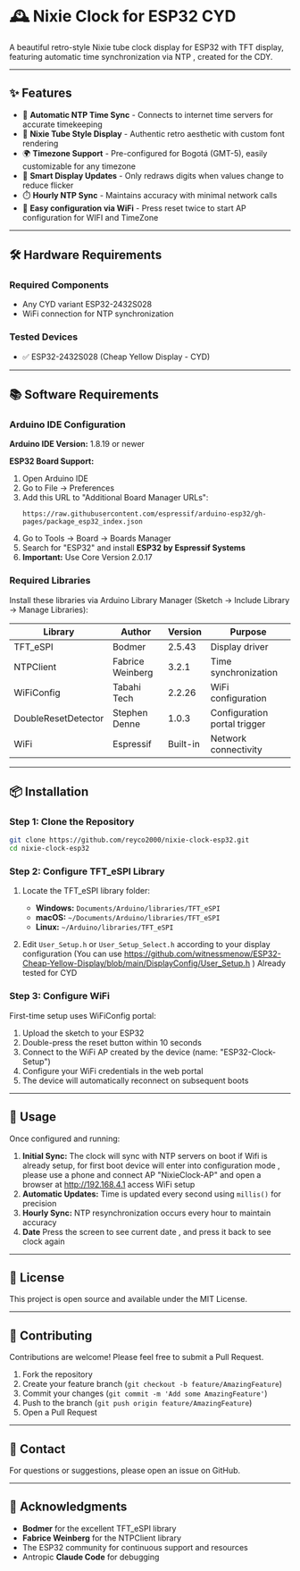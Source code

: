 # 🕰️ Nixie Clock for ESP32 CYD

A beautiful retro-style Nixie tube clock display for ESP32 with TFT display, featuring automatic time synchronization via NTP , created for the CDY.

---

## ✨ Features

- 📡 **Automatic NTP Time Sync** - Connects to internet time servers for accurate timekeeping
- 🎨 **Nixie Tube Style Display** - Authentic retro aesthetic with custom font rendering
- 🌍 **Timezone Support** - Pre-configured for Bogotá (GMT-5), easily customizable for any timezone
- 🔄 **Smart Display Updates** - Only redraws digits when values change to reduce flicker
- ⏱️ **Hourly NTP Sync** - Maintains accuracy with minimal network calls
- 🔄 **Easy configuration via WiFi** - Press reset twice to start AP configuration for WIFI and TimeZone
---

## 🛠️ Hardware Requirements

### Required Components

- Any CYD variant ESP32-2432S028
- WiFi connection for NTP synchronization

### Tested Devices

- ✅ ESP32-2432S028 (Cheap Yellow Display - CYD)

---

## 📚 Software Requirements

### Arduino IDE Configuration

**Arduino IDE Version:** 1.8.19 or newer

**ESP32 Board Support:**
1. Open Arduino IDE
2. Go to File → Preferences
3. Add this URL to "Additional Board Manager URLs":
   ```
   https://raw.githubusercontent.com/espressif/arduino-esp32/gh-pages/package_esp32_index.json
   ```
4. Go to Tools → Board → Boards Manager
5. Search for "ESP32" and install **ESP32 by Espressif Systems**
6. **Important:** Use Core Version 2.0.17

### Required Libraries

Install these libraries via Arduino Library Manager (Sketch → Include Library → Manage Libraries):

| Library | Author | Version | Purpose |
|---------|--------|---------|---------|
| TFT_eSPI | Bodmer | 2.5.43 | Display driver |
| NTPClient | Fabrice Weinberg | 3.2.1 | Time synchronization |
| WiFiConfig | Tabahi Tech | 2.2.26 | WiFi configuration |
| DoubleResetDetector | Stephen Denne | 1.0.3 | Configuration portal trigger |
| WiFi | Espressif | Built-in | Network connectivity |

---

## 📦 Installation

### Step 1: Clone the Repository

```bash
git clone https://github.com/reyco2000/nixie-clock-esp32.git
cd nixie-clock-esp32
```

### Step 2: Configure TFT_eSPI Library

1. Locate the TFT_eSPI library folder:
   - **Windows:** `Documents/Arduino/libraries/TFT_eSPI`
   - **macOS:** `~/Documents/Arduino/libraries/TFT_eSPI`
   - **Linux:** `~/Arduino/libraries/TFT_eSPI`

2. Edit `User_Setup.h` or `User_Setup_Select.h` according to your display configuration (You can use https://github.com/witnessmenow/ESP32-Cheap-Yellow-Display/blob/main/DisplayConfig/User_Setup.h ) Already tested for CYD

### Step 3: Configure WiFi

First-time setup uses WiFiConfig portal:
1. Upload the sketch to your ESP32
2. Double-press the reset button within 10 seconds
3. Connect to the WiFi AP created by the device (name: "ESP32-Clock-Setup")
4. Configure your WiFi credentials in the web portal
5. The device will automatically reconnect on subsequent boots


---


## 🚀 Usage

Once configured and running:

1. **Initial Sync:** The clock will sync with NTP servers on boot if Wifi is already setup, for first boot device will enter into
   configuration mode , please use a phone and connect AP "NixieClock-AP" and open a browser at http://192.168.4.1
   access WiFi setup
3. **Automatic Updates:** Time is updated every second using `millis()` for precision
4. **Hourly Sync:** NTP resynchronization occurs every hour to maintain accuracy
5. **Date** Press the screen to see current date , and press it back to see clock again


---


## 📝 License

This project is open source and available under the MIT License.

---

## 🤝 Contributing

Contributions are welcome! Please feel free to submit a Pull Request.

1. Fork the repository
2. Create your feature branch (`git checkout -b feature/AmazingFeature`)
3. Commit your changes (`git commit -m 'Add some AmazingFeature'`)
4. Push to the branch (`git push origin feature/AmazingFeature`)
5. Open a Pull Request

---

## 📧 Contact

For questions or suggestions, please open an issue on GitHub.

---

## 🙏 Acknowledgments

- **Bodmer** for the excellent TFT_eSPI library
- **Fabrice Weinberg** for the NTPClient library
- The ESP32 community for continuous support and resources
- Antropic **Claude Code** for debugging

